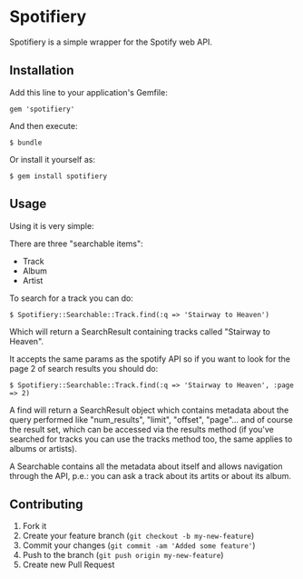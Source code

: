 # Spotifiery

Spotifiery is a simple wrapper for the Spotify web API.

## Installation

Add this line to your application's Gemfile:

    gem 'spotifiery'

And then execute:

    $ bundle

Or install it yourself as:

    $ gem install spotifiery

## Usage

Using it is very simple:

There are three "searchable items":

- Track
- Album
- Artist

To search for a track you can do:

    $ Spotifiery::Searchable::Track.find(:q => 'Stairway to Heaven')

Which will return a SearchResult containing tracks called "Stairway to Heaven".

It accepts the same params as the spotify API so if you want to look for the page 2 of search results you should do:

    $ Spotifiery::Searchable::Track.find(:q => 'Stairway to Heaven', :page => 2)

A find will return a SearchResult object which contains metadata about the query performed like "num_results", "limit", "offset", "page"... and of course the result set, which can be accessed via the results method (if you've searched for tracks you can use the tracks method too, the same applies to albums or artists).

A Searchable contains all the metadata about itself and allows navigation through the API, p.e.: you can ask a track about its artits or about its album. 


## Contributing

1. Fork it
2. Create your feature branch (`git checkout -b my-new-feature`)
3. Commit your changes (`git commit -am 'Added some feature'`)
4. Push to the branch (`git push origin my-new-feature`)
5. Create new Pull Request
